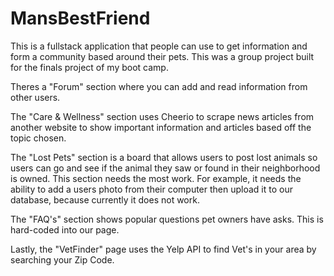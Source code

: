 # MansBestFriend

This is a fullstack application that people can use to get information and form a community based around their pets. This was a group project built for the finals project of my boot camp. 

Theres a "Forum" section where you can add and read information from other users.

The "Care & Wellness" section uses Cheerio to scrape news articles from another website to show important information and articles based off the topic chosen. 

The "Lost Pets" section is a board that allows users to post lost animals so users can go and see if the animal they saw or found in their neighborhood is owned. This section needs the most work. For example, it needs the ability to add a users photo from their computer then upload it to our database, because currently it does not work. 

The "FAQ's" section shows popular questions pet owners have asks. This is hard-coded into our page. 

Lastly, the "VetFinder" page uses the Yelp API to find Vet's in your area by searching your Zip Code. 

